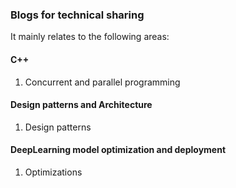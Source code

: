 ### Blogs for technical sharing

It mainly relates to the following areas:

#### C++

1. Concurrent and parallel programming

#### Design patterns and Architecture

1. Design patterns

#### DeepLearning model optimization and deployment

1. Optimizations
